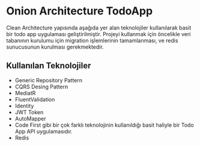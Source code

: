 # Onion Architecture TodoApp
Clean Architecture yapısında aşağıda yer alan teknolojiler kullanılarak basit bir todo app uygulaması geliştirilmiştir. Projeyi kullanmak için öncelikle veri tabanının kurulumu için migration işlemlerinin tamamlanması, ve redis sunucusunun kurulması gerekmektedir.
## Kullanılan Teknolojiler
- Generic Repository Pattern
- CQRS Desing Pattern
- MediatR
- FluentValidation
- Identity
- JWT Token
- AutoMapper
- Code First gibi bir çok farklı teknolojinin kullanıldığı basit haliyle bir Todo App API uygulamasıdır.
- Redis

